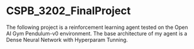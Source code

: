 # CSPB_3202_FinalProject

The following project is a reinforcement learning agent tested on the Open AI Gym Pendulum-v0 environment. The base architecture of my agent is a Dense Neural Network with Hyperparam Tunning.

